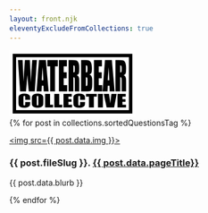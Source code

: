 ```yaml
---
layout: front.njk
eleventyExcludeFromCollections: true
---
```


<div class="row">
  <div class="column">
    <img src="img/wblogo_sm.png" alt="Snow" >
  </div>
  <div class="column">
    <!--<p>Ideas and resources for outdoor learning and play.</p>-->
  </div>
  <!--<div class="column">
    <img src="img/wblogo_sm.png" alt="Mountains" style="width:100%">
  </div>-->
</div>

<!--
<div id="title">
<b>Convivial</b>: Conversations about the Decolonization of Technology
</div>
-->

<!--
<div id="blurb">

<img src="img/wblogo_sm.png"> Resources on outdoor pedagogy.
-->

<!--
<span id="punch">Convivial</span> is a proposed series of investigations and conversations around the idea of decolonizing technology, in a diverse array of contexts. What exactly 'decolonization' means will likely vary significantly from person to person; our aim is to use it as a jumping off point for exploring topics like exploitation, control, autonomy, and the project of developing more democratic, collaborative, cooperative approaches to the technologies and infrastructure upon which we all rely for survival and for flourishing.
-->

<!--</div>-->

<!--
- <div id="highlight"> <a href="#provocations">Provocations & Guiding Questions</a></div> and guiding questions to serve as common entry points across the conversations. 
- <div id="highlight"> <a href="#formal">Experiments in Dialogue Form & Process</a></div> that explore alternative approaches to conductiving interviews, archiving, and sharing conversation data. Federated platforms; peer-to-peer filesharing; asynchronous Q&A, etc.
- <div id="highlight"> <a href="#topics">Suggested Conversation Topics</a></div> that might serve as starting points for the series.
- <div id="highlight"> <a href="#inperson">Field Research & Infrastructure Prototyping</a></div> that implement or explore ideas or themes emerging from the conversations. Projects <i>in situ</i>, on-the-ground.

</div>
-->

<!--
## <a name="provocations">Provocations & Guiding Questions</a>

<div id="blurb">

Some baseline queries and provocations to present to interlocutors that might serve as useful starting points in various conversations about decolonizing technology. 

</div>
-->

<div class="posts-area">
{% for post in collections.sortedQuestionsTag %}
  <div class="post">
    <div class="formal-contents">
      <div class="text">

<a href="{{ post.url }}"><img src={{ post.data.img }}></a>

<h3> {{ post.fileSlug }}. <a href="{{ post.url }}">{{ post.data.pageTitle}}</a></h3>
        <p>{{ post.data.blurb }}</p>
      </div>
    </div>
  </div>
{% endfor %}
</div>

